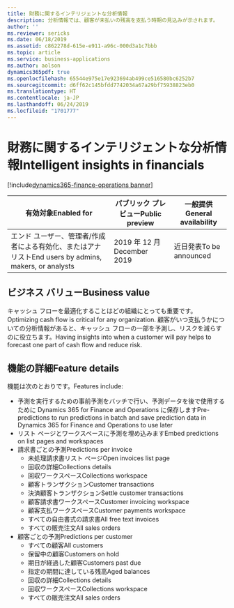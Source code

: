 ```yaml
---
title: 財務に関するインテリジェントな分析情報
description: 分析情報では、顧客が未払いの残高を支払う時期の見込みが示されます。
author: ''
ms.reviewer: sericks
ms.date: 06/18/2019
ms.assetid: c862278d-615e-e911-a96c-000d3a1c7bbb
ms.topic: article
ms.service: business-applications
ms.author: aolson
dynamics365pdf: true
ms.openlocfilehash: 65544e975e17e923694ab499ce516580bc6252b7
ms.sourcegitcommit: d6ff62c145bfdd7742034a67a29bf75938823eb0
ms.translationtype: HT
ms.contentlocale: ja-JP
ms.lasthandoff: 06/24/2019
ms.locfileid: "1701777"
---
```

# <a name="intelligent-insights-in-financials"></a><span data-ttu-id="974f4-103">財務に関するインテリジェントな分析情報</span><span class="sxs-lookup"><span data-stu-id="974f4-103">Intelligent insights in financials</span></span>
[!include[dynamics365-finance-operations banner](../includes/dynamics365-finance-operations.md)]

| <span data-ttu-id="974f4-104">有効対象</span><span class="sxs-lookup"><span data-stu-id="974f4-104">Enabled for</span></span>    |  <span data-ttu-id="974f4-105">パブリック プレビュー</span><span class="sxs-lookup"><span data-stu-id="974f4-105">Public preview</span></span> | <span data-ttu-id="974f4-106">一般提供</span><span class="sxs-lookup"><span data-stu-id="974f4-106">General availability</span></span> | 
| ---------- | ---------- |---------- |
|<span data-ttu-id="974f4-107">エンド ユーザー、管理者/作成者による有効化、またはアナリスト</span><span class="sxs-lookup"><span data-stu-id="974f4-107">End users by admins, makers, or analysts</span></span>|<span data-ttu-id="974f4-108">2019 年 12 月</span><span class="sxs-lookup"><span data-stu-id="974f4-108">December 2019</span></span>| <span data-ttu-id="974f4-109">近日発表</span><span class="sxs-lookup"><span data-stu-id="974f4-109">To be announced</span></span>|


## <a name="business-value"></a><span data-ttu-id="974f4-110">ビジネス バリュー</span><span class="sxs-lookup"><span data-stu-id="974f4-110">Business value</span></span>
<!-- bv start -->
<span data-ttu-id="974f4-111">キャッシュ フローを最適化することはどの組織にとっても重要です。</span><span class="sxs-lookup"><span data-stu-id="974f4-111">Optimizing cash flow is critical for any organization.</span></span> <span data-ttu-id="974f4-112">顧客がいつ支払うかについての分析情報があると、キャッシュ フローの一部を予測し、リスクを減らすのに役立ちます。</span><span class="sxs-lookup"><span data-stu-id="974f4-112">Having insights into when a customer will pay helps to forecast one part of cash flow and reduce risk.</span></span>
<!-- bv end -->



## <a name="feature-details"></a><span data-ttu-id="974f4-113">機能の詳細</span><span class="sxs-lookup"><span data-stu-id="974f4-113">Feature details</span></span>
<!--feature detail start -->
<span data-ttu-id="974f4-114">機能は次のとおりです。</span><span class="sxs-lookup"><span data-stu-id="974f4-114">Features include:</span></span>

- <span data-ttu-id="974f4-115">予測を実行するための事前予測をバッチで行い、予測データを後で使用するために Dynamics 365 for Finance and Operations に保存します</span><span class="sxs-lookup"><span data-stu-id="974f4-115">Pre-predictions to run predictions in batch and save prediction data in Dynamics 365 for Finance and Operations to use later</span></span> 
- <span data-ttu-id="974f4-116">リスト ページとワークスペースに予測を埋め込みます</span><span class="sxs-lookup"><span data-stu-id="974f4-116">Embed predictions on list pages and workspaces</span></span> 
- <span data-ttu-id="974f4-117">請求書ごとの予測</span><span class="sxs-lookup"><span data-stu-id="974f4-117">Predictions per invoice</span></span> 
     -  <span data-ttu-id="974f4-118">未処理請求書リスト ページ</span><span class="sxs-lookup"><span data-stu-id="974f4-118">Open invoices list page</span></span> 
     -  <span data-ttu-id="974f4-119">回収の詳細</span><span class="sxs-lookup"><span data-stu-id="974f4-119">Collections details</span></span> 
     -  <span data-ttu-id="974f4-120">回収ワークスペース</span><span class="sxs-lookup"><span data-stu-id="974f4-120">Collections workspace</span></span> 
     -  <span data-ttu-id="974f4-121">顧客トランザクション</span><span class="sxs-lookup"><span data-stu-id="974f4-121">Customer transactions</span></span> 
     -  <span data-ttu-id="974f4-122">決済顧客トランザクション</span><span class="sxs-lookup"><span data-stu-id="974f4-122">Settle customer transactions</span></span> 
     -  <span data-ttu-id="974f4-123">顧客請求書ワークスペース</span><span class="sxs-lookup"><span data-stu-id="974f4-123">Customer invoicing workspace</span></span> 
     -  <span data-ttu-id="974f4-124">顧客支払ワークスペース</span><span class="sxs-lookup"><span data-stu-id="974f4-124">Customer payments workspace</span></span> 
     -  <span data-ttu-id="974f4-125">すべての自由書式の請求書</span><span class="sxs-lookup"><span data-stu-id="974f4-125">All free text invoices</span></span> 
     -  <span data-ttu-id="974f4-126">すべての販売注文</span><span class="sxs-lookup"><span data-stu-id="974f4-126">All sales orders</span></span> 
-  <span data-ttu-id="974f4-127">顧客ごとの予測</span><span class="sxs-lookup"><span data-stu-id="974f4-127">Predictions per customer</span></span> 
     -  <span data-ttu-id="974f4-128">すべての顧客</span><span class="sxs-lookup"><span data-stu-id="974f4-128">All customers</span></span> 
     -  <span data-ttu-id="974f4-129">保留中の顧客</span><span class="sxs-lookup"><span data-stu-id="974f4-129">Customers on hold</span></span> 
     -  <span data-ttu-id="974f4-130">期日が経過した顧客</span><span class="sxs-lookup"><span data-stu-id="974f4-130">Customers past due</span></span> 
     -  <span data-ttu-id="974f4-131">指定の期間に達している残高</span><span class="sxs-lookup"><span data-stu-id="974f4-131">Aged balances</span></span> 
     -  <span data-ttu-id="974f4-132">回収の詳細</span><span class="sxs-lookup"><span data-stu-id="974f4-132">Collections details</span></span>
     -  <span data-ttu-id="974f4-133">回収ワークスペース</span><span class="sxs-lookup"><span data-stu-id="974f4-133">Collections workspace</span></span> 
     -  <span data-ttu-id="974f4-134">すべての販売注文</span><span class="sxs-lookup"><span data-stu-id="974f4-134">All sales orders</span></span>
<!--feature detail end -->










